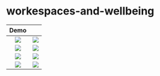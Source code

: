 # workespaces-and-wellbeing

| Demo             |   |
:-------------------------:|:-------------------------:
![](https://github.com/LazyBruceWayne/workspace-and-wellbeing/main/1.jpg)  |  ![](https://github.com/LazyBruceWayne/workspace-and-wellbeing/main/2.jpg)
![](https://github.com/LazyBruceWayne/workspace-and-wellbeing/main/3.jpg)  |  ![](https://github.com/LazyBruceWayne/workspace-and-wellbeing/main/4.jpg)
![](https://github.com/LazyBruceWayne/workspace-and-wellbeing/main/5.jpg)  |  ![](https://github.com/LazyBruceWayne/workspace-and-wellbeing/main/6.jpg)
![](https://github.com/LazyBruceWayne/workspace-and-wellbeing/main/7.jpg)  |  ![](https://github.com/LazyBruceWayne/workspace-and-wellbeing/main/8.jpg)
